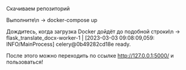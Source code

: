 Скачиваем репозиторий 

Выполните\n
-> docker-compose up

Дождитесь, когда загрузка Docker дойдёт до подобной строки\n
-> flask_translate_docx-worker-1  | [2023-03-03 09:08:09,059: INFO/MainProcess] celery@0b49282cd18e ready.

После этого можно переходить по ссылке http://127.0.0.1:5000/ и пользоваться!